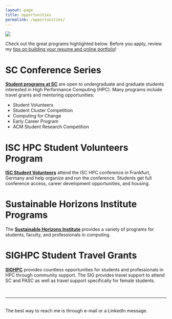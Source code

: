 ```yaml
---
layout: page
title: opportunities
permalink: /opportunities/
---
```


<img class="col one right" src="/img/SC18-LeadVols.jpg">

Check out the great programs highlighted below.  Before you apply, review my [tips on building your resume and online portfolio](/tips)!
<br/>

# SC Conference Series

**<a href="https://sc25.supercomputing.org/students/" target="blank">Student programs at SC</a>** are open to undergraduate and graduate students interested in High Performance Computing (HPC). Many programs include travel grants and mentoring opportunities:
* Student Volunteers
* Student Cluster Competition
* Computing for Change
* Early Career Program
* ACM Student Research Competition

# ISC HPC Student Volunteers Program

**<a href="https://isc-hpc.com/program/student-volunteer-program/" target="blank">ISC Student Volunteers</a>** attend the ISC HPC conference in Frankfurt, Germany and help organize and run the conference. Students get full conference access, career development opportunities, and housing.

# Sustainable Horizons Institute Programs

The **<a href="https://shinstitute.org" target="blank">Sustainable Horizons Institute</a>** provides a variety of programs for students, faculty, and professionals in computing.

# SIGHPC Student Travel Grants

**<a href="https://www.sighpc.org/opportunities/travel-grants" target="blank">SIGHPC</a>** provides countless opportunities for students and professionals in HPC through community support. The SIG provides travel support to attend SC and PASC as well as travel support specifically for female students. 


<br/>
<hr/>
<br/>
<span class="contacticon center">
	<a href="https://orcid.org/0000-0002-3941-3895" target="_blank"><i class="fa fa-fingerprint"></i></a>
	<a href="https://github.com/ceharvs" target="_blank"><i class="fa fa-github-square"></i></a>
	<a href="https://www.linkedin.com/in/itsharveytime" target="_blank"><i class="fa fa-linkedin"></i></a>
	<a href="https://twitter.com/ItsHarveyTime" target="_blank"><i class="fa fa-twitter-square"></i></a>
	<a href="https://www.instagram.com/itsharveytime/" target="_blank"><i class="fa fa-instagram"></i></a>
</span>

<div class="col three caption">
	The best way to reach me is through e-mail or a LinkedIn message.
</div>

